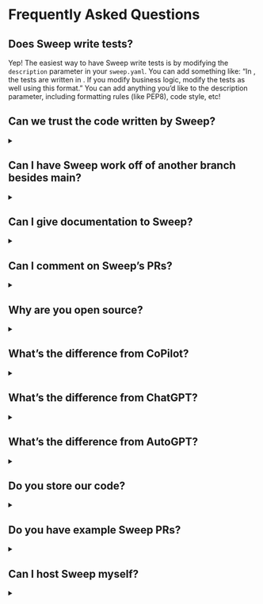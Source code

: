 # Frequently Asked Questions

## Does Sweep write tests?

Yep! The easiest way to have Sweep write tests is by modifying the `description` parameter in your `sweep.yaml`. You can add something like:
“In <your repository>, the tests are written in <your format>. If you modify business logic, modify the tests as well using this format.” You can add anything you’d like to the description parameter, including formatting rules (like PEP8), code style, etc!

## Can we trust the code written by Sweep?
<details>
<summary></summary>

You should always review the PR. However, we also perform testing to make sure the PR works using your existing GitHub actions. 
To get the best performance, add GitHub actions that lint, test, and validate your code.

</details>

## Can I have Sweep work off of another branch besides main?
<details>
<summary></summary>

Yes! In the `sweep.yaml`, you can set the `branch` parameter to something besides your default branch, and Sweep will use that as a reference.

</details>

## Can I give documentation to Sweep?
<details>
<summary></summary>

Yes! In the `sweep.yaml`, you can specify docs. Be sure to pick the prefix of the site, which will allow us to only fetch the docs you need.
Check out the example here: https://github.com/sweepai/sweep/blob/main/sweep.yaml.

</details>

## Can I comment on Sweep’s PRs?
<details>
<summary></summary>

Yep! You have three options depending on the degree of the change:

1. You can comment on the issue, and Sweep will rewrite the entire pull request. This will use one of your GPT4 credits.
2. You can comment on the pull request (not a file) and Sweep can make substantial changes to the pull request. Sweep will search the codebase, and is able to modify and create files.
3. You can comment on the file directly, and Sweep will only modify that file. Use this for small single file changes.

</details>

## Why are you open source?
<details>
<summary></summary>

We’re open source so that our users can see exactly how their data is processed, as well as learn from how Sweep works! We’re really excited about building a community of Sweep users(like you!).

</details>

## What’s the difference from CoPilot?
<details>
<summary></summary>

Copilot lives in your IDE and writes small chunks of code at a time. This takes ~3-5 seconds, and you need to watch it the entire time. Sweep runs completely asynchronously, and handles the task end to end. This might take 10-15 minutes, but you’re able to walk away and come back to a finished pull request. Copilot also doesn’t have access to the latest documentation.

</details>

## What’s the difference from ChatGPT?
<details>
<summary></summary>

ChatGPT can’t write the actual PR, and you’d have to paste the generated code into your codebase and create a PR yourself. ChatGPT doesn’t have access to your codebase and the latest documentation, so it’s limited with large software projects.

</details>

## What’s the difference from AutoGPT?
<details>
<summary></summary>

AutoGPT(and similar tools) doesn’t work, and Sweep works. We don’t allow the language model to perform open domain tool execution (which doesn’t work well). We perform a fixed flow of search → plan → write code → validate code, repeating the last two steps. This lets us reliably generate PRs corresponding to the user description.

</details>

## Do you store our code?
<details>
<summary></summary>

We access your GitHub repository at runtime. At the end of execution, your code is deleted from the server. To perform search over your codebase, we use the hashed contents along with the embeddings. This allows us to avoid storing any code as plaintext. Read more about it here: [https://docs.sweep.dev/blogs/search-infra](https://docs.sweep.dev/blogs/search-infra).

</details>

## Do you have example Sweep PRs?
<details>
<summary></summary>

Yes! Check out [https://docs.sweep.dev/examples](https://docs.sweep.dev/examples).

</details>

## Can I host Sweep myself?
<details>
<summary></summary>

Not at the moment, we want to work closely with all of our users and respond to their feedback. Self hosting doesn’t allow us to do this at the moment. Please reach out at team@sweep.dev if you have more questions.

</details>